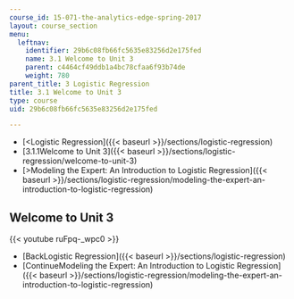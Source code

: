 ```yaml
---
course_id: 15-071-the-analytics-edge-spring-2017
layout: course_section
menu:
  leftnav:
    identifier: 29b6c08fb66fc5635e83256d2e175fed
    name: 3.1 Welcome to Unit 3
    parent: c4464cf49ddb1a4bc78cfaa6f93b74de
    weight: 780
parent_title: 3 Logistic Regression
title: 3.1 Welcome to Unit 3
type: course
uid: 29b6c08fb66fc5635e83256d2e175fed

---
```


*   [<Logistic Regression]({{< baseurl >}}/sections/logistic-regression)
*   [3.1.1Welcome to Unit 3]({{< baseurl >}}/sections/logistic-regression/welcome-to-unit-3)
*   [\>Modeling the Expert: An Introduction to Logistic Regression]({{< baseurl >}}/sections/logistic-regression/modeling-the-expert-an-introduction-to-logistic-regression)

Welcome to Unit 3
-----------------

{{< youtube ruFpq-_wpc0 >}}

*   [BackLogistic Regression]({{< baseurl >}}/sections/logistic-regression)
*   [ContinueModeling the Expert: An Introduction to Logistic Regression]({{< baseurl >}}/sections/logistic-regression/modeling-the-expert-an-introduction-to-logistic-regression)